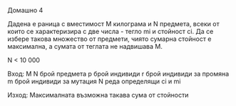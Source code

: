 Домашно 4

Дадена е раница с вместимост M килограма и N предмета, всеки от които се характеризира с две числа - тегло mi и стойност ci. Да се избере такова множество от предмети, чиято сумарна стойност е максимална, а сумата от теглата не надвишава M. 

 N < 10 000

 Вход:
 M
 N брой предмета
 p брой индивиди
 r брой индивиди за промяна
 m брой индивиди за мутация
 N реда определящи ci и mi

 Изход: Максималната възможна такава сума от стойности
